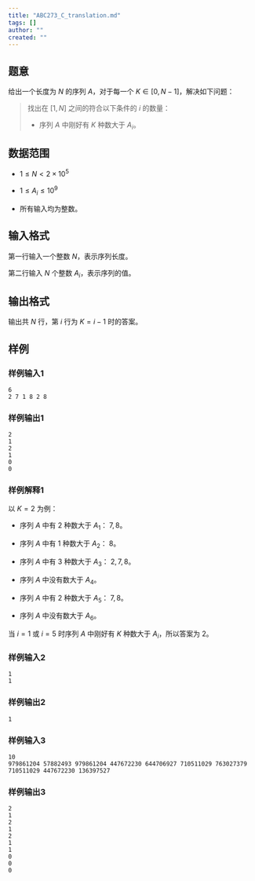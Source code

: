 ```yaml
---
title: "ABC273_C_translation.md"
tags: []
author: ""
created: ""
---
```


## 题意

给出一个长度为 $N$ 的序列 $A$，对于每一个 $K \in [0,N-1]$，解决如下问题：

> 找出在 $[1,N]$ 之间的符合以下条件的 $i$ 的数量：
>
> - 序列 $A$ 中刚好有 $K$ 种数大于 $A_i$。

## 数据范围

- $1 \leq N < 2 \times 10^5$

- $1 \leq A_i \leq 10^9$

- 所有输入均为整数。

## 输入格式

第一行输入一个整数 $N$，表示序列长度。

第二行输入 $N$ 个整数 $A_i$，表示序列的值。

## 输出格式

输出共 $N$ 行，第 $i$ 行为 $K=i-1$ 时的答案。

## 样例

### 样例输入1

```
6
2 7 1 8 2 8
```

### 样例输出1

```
2
1
2
1
0
0
```

### 样例解释1

以 $K=2$ 为例：

- 序列 $A$ 中有 $2$ 种数大于 $A_1$： $7,8$。

- 序列 $A$ 中有 $1$ 种数大于 $A_2$： $8$。

- 序列 $A$ 中有 $3$ 种数大于 $A_3$： $2,7,8$。

- 序列 $A$ 中没有数大于 $A_4$。

- 序列 $A$ 中有 $2$ 种数大于 $A_5$： $7,8$。

- 序列 $A$ 中没有数大于 $A_6$。

当 $i=1$ 或 $i=5$ 时序列 $A$ 中刚好有 $K$ 种数大于 $A_i$，所以答案为 $2$。

### 样例输入2

```
1
1
```

### 样例输出2

```
1
```

### 样例输入3

```
10
979861204 57882493 979861204 447672230 644706927 710511029 763027379 710511029 447672230 136397527
```

### 样例输出3

```
2
1
2
1
2
1
1
0
0
0
```

